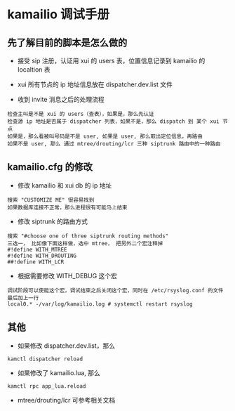 # kamailio 调试手册

## 先了解目前的脚本是怎么做的

* 接受 sip 注册，认证用 xui 的 users 表，位置信息记录到 kamailio 的 localtion 表

* xui 所有节点的 ip 地址信息放在 dispatcher.dev.list 文件

* 收到 invite 消息之后的处理流程

```
检查主叫是不是 xui 的 users（查表），如果是，那么先认证   
检查源 ip 地址是否属于 dispatcher 列表，如果不是，那么 dispatch 到 某个 xui 节点  
如果是，那么看被叫号码是不是 user, 如果是 user, 那么取出定位信息，再路由  
如果不是 user, 那么 通过 mtree/drouting/lcr 三种 siptrunk 路由中的一种路由  
```

## kamailio.cfg 的修改

* 修改 kamailio 和 xui db 的 ip 地址

```
搜索 "CUSTOMIZE ME" 很容易找到
如果数据库连接不正常，那么进程很有可能马上结束
```

* 修改 siptrunk 的路由方式

```
搜索 "#choose one of three siptrunk routing methods"  
三选一， 比如像下面这样做，选中 mtree， 把另外二个宏注释掉  
#!define WITH_MTREE  
#!define WITH_DROUTING  
##!define WITH_LCR  
```

* 根据需要修改 WITH_DEBUG 这个宏

```
调试阶段可以使能这个宏，调试结束之后关闭这个宏，同时在 /etc/rsyslog.conf 的文件最后加上一行  
local0.* -/var/log/kamailio.log # systemctl restart rsyslog  
```

## 其他

* 如果修改 dispatcher.dev.list，那么

```
kamctl dispatcher reload
```

* 如果修改了 kamailio.lua, 那么

```
kamctl rpc app_lua.reload
```

* mtree/drouting/lcr 可参考相关文档
